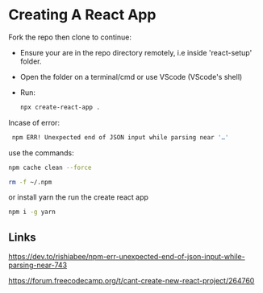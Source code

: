 # Creating A React App

Fork the repo then clone to continue:

- Ensure your are in the repo directory remotely, i.e inside 'react-setup' folder.
- Open the folder on a terminal/cmd or use VScode (VScode's shell)
- Run:

  ```bash
  npx create-react-app .
  ```

Incase of error:

```bash
 npm ERR! Unexpected end of JSON input while parsing near '…'
```

use the commands:

```bash
npm cache clean --force

rm -f ~/.npm
```


or install yarn the run the create react app

```bash
npm i -g yarn
```


## Links

https://dev.to/rishiabee/npm-err-unexpected-end-of-json-input-while-parsing-near-743

https://forum.freecodecamp.org/t/cant-create-new-react-project/264760